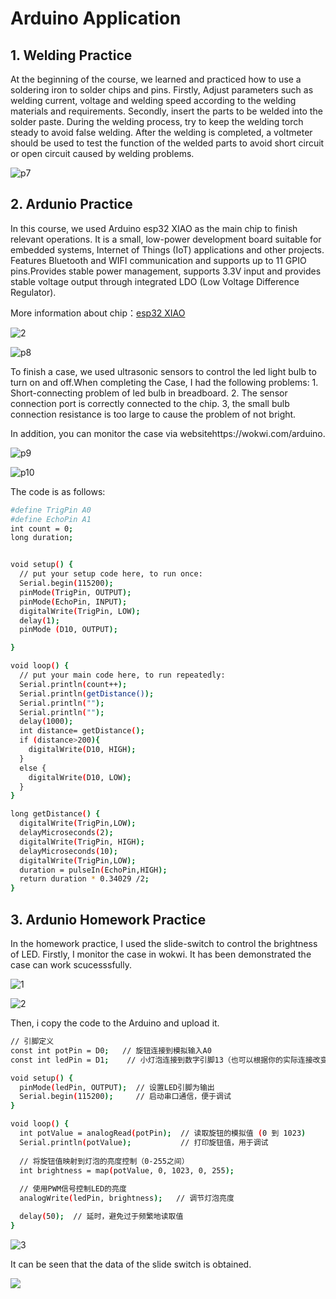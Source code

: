 # Arduino Application
## 1. Welding Practice
At the beginning of the course, we learned and practiced how to use a soldering iron to solder chips and pins. Firstly, Adjust parameters such as welding current, voltage and welding speed according to the welding materials and requirements. Secondly, insert the parts to be welded into the solder paste. During the welding process, try to keep the welding torch steady to avoid false welding. After the welding is completed, a voltmeter should be used to test the function of the welded parts to avoid short circuit or open circuit caused by welding problems.

![p7](/images/image7.jpg)

## 2. Ardunio Practice
In this course, we used Arduino esp32 XIAO as the main chip to finish relevant operations. It is a small, low-power development board suitable for embedded systems, Internet of Things (IoT) applications and other projects. Features Bluetooth and WIFI communication and supports up to 11 GPIO pins.Provides stable power management, supports 3.3V input and provides stable voltage output through integrated LDO (Low Voltage Difference Regulator).

More information about chip：[esp32 XIAO](https://www.seeedstudio.com/Seeed-XIAO-ESP32C3-p-5431.html)

![2](https://unncfab.oss-cn-hangzhou.aliyuncs.com/img/yanbing/pin_map-2.png)

![p8](/images/image8.png)

To finish a case, we used ultrasonic sensors to control the led light bulb to turn on and off.When completing the Case, I had the following problems: 1. Short-connecting problem of led bulb in breadboard. 2. The sensor connection port is correctly connected to the chip. 3, the small bulb connection resistance is too large to cause the problem of not bright.

In addition, you can monitor the case via websitehttps://wokwi.com/arduino.


![p9](/images/image9.jpg)

![p10](/images/image10.png)

The code is as follows:

```bash
#define TrigPin A0
#define EchoPin A1
int count = 0;
long duration;


void setup() {
  // put your setup code here, to run once:
  Serial.begin(115200);
  pinMode(TrigPin, OUTPUT);
  pinMode(EchoPin, INPUT);
  digitalWrite(TrigPin, LOW);
  delay(1);
  pinMode (D10, OUTPUT);

}

void loop() {
  // put your main code here, to run repeatedly:
  Serial.println(count++);
  Serial.println(getDistance());
  Serial.println("");
  Serial.println("");
  delay(1000);
  int distance= getDistance();
  if (distance>200){
    digitalWrite(D10, HIGH);
  }
  else {
    digitalWrite(D10, LOW);
  }
}

long getDistance() {
  digitalWrite(TrigPin,LOW);
  delayMicroseconds(2);
  digitalWrite(TrigPin, HIGH);
  delayMicroseconds(10);
  digitalWrite(TrigPin,LOW);
  duration = pulseIn(EchoPin,HIGH);
  return duration * 0.34029 /2;
}
```
## 3. Ardunio Homework Practice

In the homework practice, I used the slide-switch to control the brightness of LED. Firstly, I monitor the case in wokwi. It has been demonstrated the case can work scucesssfully.

![1](https://unncfab.oss-cn-hangzhou.aliyuncs.com/img/yanbing/%E5%B1%8F%E5%B9%95%E6%88%AA%E5%9B%BE%202025-04-17%20015757.png)

![2](https://unncfab.oss-cn-hangzhou.aliyuncs.com/img/yanbing/%E5%B1%8F%E5%B9%95%E6%88%AA%E5%9B%BE%202025-04-17%20015835.png)

Then, i copy the code to the Arduino and upload it.

```bash
// 引脚定义
const int potPin = D0;   // 旋钮连接到模拟输入A0
const int ledPin = D1;    // 小灯泡连接到数字引脚13（也可以根据你的实际连接改变）

void setup() {
  pinMode(ledPin, OUTPUT);  // 设置LED引脚为输出
  Serial.begin(115200);     // 启动串口通信，便于调试
}

void loop() {
  int potValue = analogRead(potPin);  // 读取旋钮的模拟值 (0 到 1023)
  Serial.println(potValue);           // 打印旋钮值，用于调试
  
  // 将旋钮值映射到灯泡的亮度控制（0-255之间）
  int brightness = map(potValue, 0, 1023, 0, 255);
  
  // 使用PWM信号控制LED的亮度
  analogWrite(ledPin, brightness);   // 调节灯泡亮度

  delay(50);  // 延时，避免过于频繁地读取值
}
```
![3](https://unncfab.oss-cn-hangzhou.aliyuncs.com/img/yanbing/%E5%B1%8F%E5%B9%95%E6%88%AA%E5%9B%BE%202025-04-17%20020130.png)

It can be seen that the data of the slide switch is obtained.

![](https://unncfab.oss-cn-hangzhou.aliyuncs.com/img/yanbing/bac0c77acfed4bc3e457c06f79f1eb70%20(1).gif)


